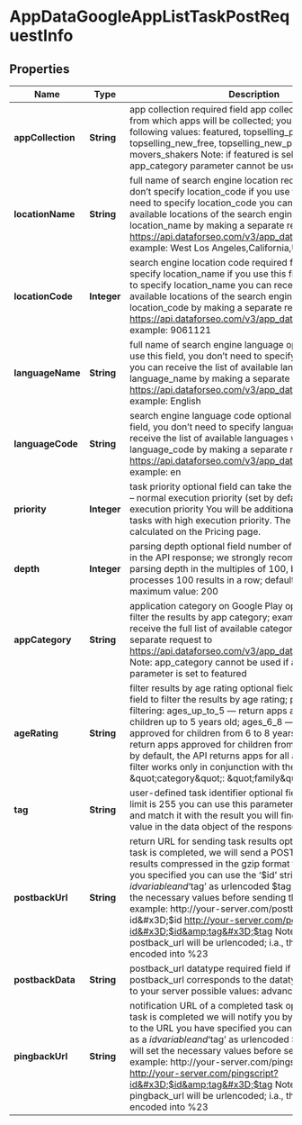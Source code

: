 

# AppDataGoogleAppListTaskPostRequestInfo


## Properties

| Name | Type | Description | Notes |
|------------ | ------------- | ------------- | -------------|
|**appCollection** | **String** | app collection required field app collection on Google Play from which apps will be collected; you can specify the following values: featured, topselling_paid, topselling_free, topselling_new_free, topselling_new_paid, topgrossing, movers_shakers Note: if featured is selected, the app_category parameter cannot be used |  [optional] |
|**locationName** | **String** | full name of search engine location required field if you don’t specify location_code if you use this field, you don’t need to specify location_code you can receive the list of available locations of the search engine with their location_name by making a separate request to https://api.dataforseo.com/v3/app_data/google/locations example: West Los Angeles,California,United States |  [optional] |
|**locationCode** | **Integer** | search engine location code required field if you don’t specify location_name if you use this field, you don’t need to specify location_name you can receive the list of available locations of the search engine with their location_code by making a separate request to https://api.dataforseo.com/v3/app_data/google/locations example: 9061121 |  [optional] |
|**languageName** | **String** | full name of search engine language optional field if you use this field, you don’t need to specify language_code you can receive the list of available languages with language_name by making a separate request to https://api.dataforseo.com/v3/app_data/google/languages example: English |  [optional] |
|**languageCode** | **String** | search engine language code optional field if you use this field, you don’t need to specify language_name you can receive the list of available languages with their language_code by making a separate request to https://api.dataforseo.com/v3/app_data/google/languages example: en |  [optional] |
|**priority** | **Integer** | task priority optional field can take the following values: 1 – normal execution priority (set by default) 2 – high execution priority You will be additionally charged for the tasks with high execution priority. The cost can be calculated on the Pricing page. |  [optional] |
|**depth** | **Integer** | parsing depth optional field number of apps to be returned in the API response; we strongly recommend setting the parsing depth in the multiples of 100, because our system processes 100 results in a row; default value: 100; maximum value: 200 |  [optional] |
|**appCategory** | **String** | application category on Google Play optional field you can filter the results by app category; example: family; you can receive the full list of available categories by making a separate request to https://api.dataforseo.com/v3/app_data/google/categories Note: app_category cannot be used if app_collection parameter is set to featured |  [optional] |
|**ageRating** | **String** | filter results by age rating optional field you can use this field to filter the results by age rating; possible types of filtering: ages_up_to_5 — return apps approved for children up to 5 years old; ages_6_8 — return apps approved for children from 6 to 8 years old; ages_9_12 — return apps approved for children from 9 to 12 years old; by default, the API returns apps for all ages; Note: this filter works only in conjunction with the \&quot;category\&quot;: \&quot;family\&quot; parameter |  [optional] |
|**tag** | **String** | user-defined task identifier optional field the character limit is 255 you can use this parameter to identify the task and match it with the result you will find the specified tag value in the data object of the response |  [optional] |
|**postbackUrl** | **String** | return URL for sending task results optional field once the task is completed, we will send a POST request with its results compressed in the gzip format to the postback_url you specified you can use the ‘$id’ string as a $id variable and ‘$tag’ as urlencoded $tag variable. We will set the necessary values before sending the request. example: http://your-server.com/postbackscript?id&#x3D;$id http://your-server.com/postbackscript?id&#x3D;$id&amp;tag&#x3D;$tag Note: special symbols in postback_url will be urlencoded; i.a., the # symbol will be encoded into %23 |  [optional] |
|**postbackData** | **String** | postback_url datatype required field if you specify postback_url corresponds to the datatype that will be sent to your server possible values: advanced, html |  [optional] |
|**pingbackUrl** | **String** | notification URL of a completed task optional field when a task is completed we will notify you by GET request sent to the URL you have specified you can use the ‘$id’ string as a $id variable and ‘$tag’ as urlencoded $tag variable. We will set the necessary values before sending the request. example: http://your-server.com/pingscript?id&#x3D;$id http://your-server.com/pingscript?id&#x3D;$id&amp;tag&#x3D;$tag Note: special symbols in pingback_url will be urlencoded; i.a., the # symbol will be encoded into %23 |  [optional] |



